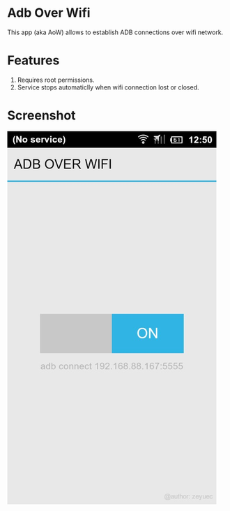 # Adb Over Wifi

This app (aka AoW) allows to establish ADB connections over wifi network.

# Features

1. Requires root permissions.
2. Service stops automaticlly when wifi connection lost or closed.

# Screenshot
![screenshot](screenshot.png)
